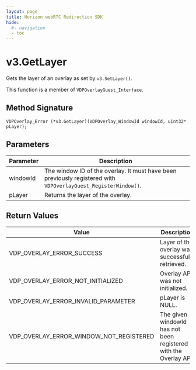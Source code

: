 ```yaml
---
layout: page
title: Horizon webRTC Redirection SDK
hide:
  #- navigation
  - toc
---
```

# v3.GetLayer

Gets the layer of an overlay as set by `v3.SetLayer()`.

This function is a member of `VDPOverlayGuest_Interface`.

## Method Signature
```
VDPOverlay_Error (*v3.GetLayer)(VDPOverlay_WindowId windowId, uint32* pLayer);
```

## Parameters

| Parameter | Description |
| --------- | ----------- |
| windowId | The window ID of the overlay. It must have been previously registered with `VDPOverlayGuest_RegisterWindow()`. |
| pLayer | Returns the layer of the overlay. |

## Return Values

| Value | Description |
| ----- | ----------- |
| VDP_OVERLAY_ERROR_SUCCESS | Layer of the overlay was successfully retrieved. |
| VDP_OVERLAY_ERROR_NOT_INITIALIZED	| Overlay API was not initialized. |
| VDP_OVERLAY_ERROR_INVALID_PARAMETER | pLayer is NULL. |
| VDP_OVERLAY_ERROR_WINDOW_NOT_REGISTERED | The given windowId has not been registered with the Overlay API. |

